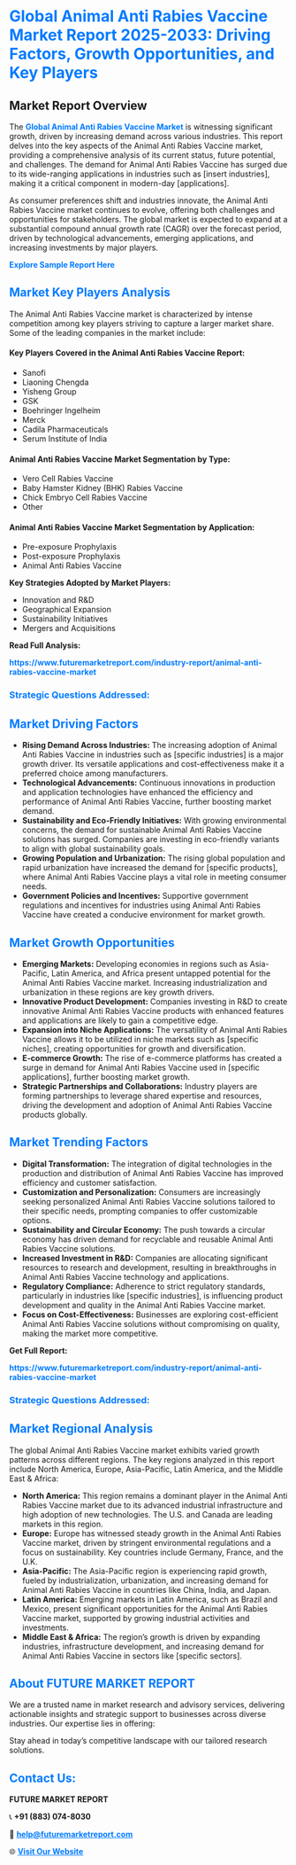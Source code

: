 <h1 style="color: #007BFF;">Global Animal Anti Rabies Vaccine Market Report 2025-2033: Driving Factors, Growth Opportunities, and Key Players</h1>

<section id="overview">
<h2>Market Report Overview</h2>
<p>The <a href="https://www.futuremarketreport.com/industry-report/animal-anti-rabies-vaccine-market" style="color: #007BFF; text-decoration: none;"><strong>Global Animal Anti Rabies Vaccine Market</strong></a> is witnessing significant growth, driven by increasing demand across various industries. This report delves into the key aspects of the Animal Anti Rabies Vaccine market, providing a comprehensive analysis of its current status, future potential, and challenges. The demand for Animal Anti Rabies Vaccine has surged due to its wide-ranging applications in industries such as [insert industries], making it a critical component in modern-day [applications].</p>
<p>As consumer preferences shift and industries innovate, the Animal Anti Rabies Vaccine market continues to evolve, offering both challenges and opportunities for stakeholders. The global market is expected to expand at a substantial compound annual growth rate (CAGR) over the forecast period, driven by technological advancements, emerging applications, and increasing investments by major players.</p>
</section>

<section id="overview">
<p><a href="https://www.futuremarketreport.com/request-sample/reportId=122182" style="color: #007BFF; text-decoration: none;"><strong>Explore Sample Report Here</strong></a></p>
</section>

<section id="key-players">
<h2 style="color: #007BFF;">Market Key Players Analysis</h2>
<p>The Animal Anti Rabies Vaccine market is characterized by intense competition among key players striving to capture a larger market share. Some of the leading companies in the market include:</p>
<h4>Key Players Covered in the Animal Anti Rabies Vaccine Report:</h4>
<ul><li>Sanofi</li><li>Liaoning Chengda</li><li>Yisheng Group</li><li>GSK</li><li>Boehringer Ingelheim</li><li>Merck</li><li>Cadila Pharmaceuticals</li><li>Serum Institute of India</li></ul>
<h4>Animal Anti Rabies Vaccine Market Segmentation by Type:</h4>
<ul><li>Vero Cell Rabies Vaccine</li><li>Baby Hamster Kidney (BHK) Rabies Vaccine</li><li>Chick Embryo Cell Rabies Vaccine</li><li>Other</li></ul>

<h4>Animal Anti Rabies Vaccine Market Segmentation by Application:</h4>
<ul><li>Pre-exposure Prophylaxis</li><li>Post-exposure Prophylaxis</li><li>Animal Anti Rabies Vaccine</li></ul>
<p><strong>Key Strategies Adopted by Market Players:</strong></p>
<ul>
<li>Innovation and R&D</li>
<li>Geographical Expansion</li>
<li>Sustainability Initiatives</li>
<li>Mergers and Acquisitions</li>
</ul>
</section>

<section>
<p><strong>Read Full Analysis: </strong></p><a href="https://www.futuremarketreport.com/industry-report/animal-anti-rabies-vaccine-market" style="color: #007BFF; text-decoration: none;"><strong>https://www.futuremarketreport.com/industry-report/animal-anti-rabies-vaccine-market</strong></a>
<h3 style="color: #007BFF;">Strategic Questions Addressed:</h3>
</section>

<section id="driving-factors">
<h2 style="color: #007BFF;">Market Driving Factors</h2>
<ul>
<li><strong>Rising Demand Across Industries:</strong> The increasing adoption of Animal Anti Rabies Vaccine in industries such as [specific industries] is a major growth driver. Its versatile applications and cost-effectiveness make it a preferred choice among manufacturers.</li>
<li><strong>Technological Advancements:</strong> Continuous innovations in production and application technologies have enhanced the efficiency and performance of Animal Anti Rabies Vaccine, further boosting market demand.</li>
<li><strong>Sustainability and Eco-Friendly Initiatives:</strong> With growing environmental concerns, the demand for sustainable Animal Anti Rabies Vaccine solutions has surged. Companies are investing in eco-friendly variants to align with global sustainability goals.</li>
<li><strong>Growing Population and Urbanization:</strong> The rising global population and rapid urbanization have increased the demand for [specific products], where Animal Anti Rabies Vaccine plays a vital role in meeting consumer needs.</li>
<li><strong>Government Policies and Incentives:</strong> Supportive government regulations and incentives for industries using Animal Anti Rabies Vaccine have created a conducive environment for market growth.</li>
</ul>
</section>

<section id="growth-opportunities">
<h2 style="color: #007BFF;">Market Growth Opportunities</h2>
<ul>
<li><strong>Emerging Markets:</strong> Developing economies in regions such as Asia-Pacific, Latin America, and Africa present untapped potential for the Animal Anti Rabies Vaccine market. Increasing industrialization and urbanization in these regions are key growth drivers.</li>
<li><strong>Innovative Product Development:</strong> Companies investing in R&D to create innovative Animal Anti Rabies Vaccine products with enhanced features and applications are likely to gain a competitive edge.</li>
<li><strong>Expansion into Niche Applications:</strong> The versatility of Animal Anti Rabies Vaccine allows it to be utilized in niche markets such as [specific niches], creating opportunities for growth and diversification.</li>
<li><strong>E-commerce Growth:</strong> The rise of e-commerce platforms has created a surge in demand for Animal Anti Rabies Vaccine used in [specific applications], further boosting market growth.</li>
<li><strong>Strategic Partnerships and Collaborations:</strong> Industry players are forming partnerships to leverage shared expertise and resources, driving the development and adoption of Animal Anti Rabies Vaccine products globally.</li>
</ul>
</section>

<section id="trending-factors">
<h2 style="color: #007BFF;">Market Trending Factors</h2>
<ul>
<li><strong>Digital Transformation:</strong> The integration of digital technologies in the production and distribution of Animal Anti Rabies Vaccine has improved efficiency and customer satisfaction.</li>
<li><strong>Customization and Personalization:</strong> Consumers are increasingly seeking personalized Animal Anti Rabies Vaccine solutions tailored to their specific needs, prompting companies to offer customizable options.</li>
<li><strong>Sustainability and Circular Economy:</strong> The push towards a circular economy has driven demand for recyclable and reusable Animal Anti Rabies Vaccine solutions.</li>
<li><strong>Increased Investment in R&D:</strong> Companies are allocating significant resources to research and development, resulting in breakthroughs in Animal Anti Rabies Vaccine technology and applications.</li>
<li><strong>Regulatory Compliance:</strong> Adherence to strict regulatory standards, particularly in industries like [specific industries], is influencing product development and quality in the Animal Anti Rabies Vaccine market.</li>
<li><strong>Focus on Cost-Effectiveness:</strong> Businesses are exploring cost-efficient Animal Anti Rabies Vaccine solutions without compromising on quality, making the market more competitive.</li>
</ul>
</section>

<section>
<p><strong>Get Full Report: </strong></p><a href="https://www.futuremarketreport.com/industry-report/animal-anti-rabies-vaccine-market" style="color: #007BFF; text-decoration: none;"><strong>https://www.futuremarketreport.com/industry-report/animal-anti-rabies-vaccine-market</strong></a>
<h3 style="color: #007BFF;">Strategic Questions Addressed:</h3>
</section>


<section id="regional-analysis">
<h2 style="color: #007BFF;">Market Regional Analysis</h2>
<p>The global Animal Anti Rabies Vaccine market exhibits varied growth patterns across different regions. The key regions analyzed in this report include North America, Europe, Asia-Pacific, Latin America, and the Middle East & Africa:</p>
<ul>
<li><strong>North America:</strong> This region remains a dominant player in the Animal Anti Rabies Vaccine market due to its advanced industrial infrastructure and high adoption of new technologies. The U.S. and Canada are leading markets in this region.</li>
<li><strong>Europe:</strong> Europe has witnessed steady growth in the Animal Anti Rabies Vaccine market, driven by stringent environmental regulations and a focus on sustainability. Key countries include Germany, France, and the U.K.</li>
<li><strong>Asia-Pacific:</strong> The Asia-Pacific region is experiencing rapid growth, fueled by industrialization, urbanization, and increasing demand for Animal Anti Rabies Vaccine in countries like China, India, and Japan.</li>
<li><strong>Latin America:</strong> Emerging markets in Latin America, such as Brazil and Mexico, present significant opportunities for the Animal Anti Rabies Vaccine market, supported by growing industrial activities and investments.</li>
<li><strong>Middle East & Africa:</strong> The region’s growth is driven by expanding industries, infrastructure development, and increasing demand for Animal Anti Rabies Vaccine in sectors like [specific sectors].</li>
</ul>
</section>

<footer>
<h2 style="color: #007BFF;">About FUTURE MARKET REPORT</h2>
<p>We are a trusted name in market research and advisory services, delivering actionable insights and strategic support to businesses across diverse industries. Our expertise lies in offering:</p>

<p>Stay ahead in today’s competitive landscape with our tailored research solutions.</p>

<h2 style="color: #007BFF;">Contact Us:</h2>
<p><strong>FUTURE MARKET REPORT</strong></p>
<p>📞 <strong>+91 (883) 074-8030</strong></p>
<p>📧 <strong><a href="mailto:help@futuremarketreport.com" style="color: #007BFF;">help@futuremarketreport.com</a></strong></p>
<p>🌐 <strong><a href="https://www.futuremarketreport.com/" style="color: #007BFF;">Visit Our Website</a></strong></p>
</footer>